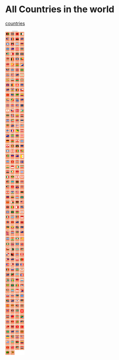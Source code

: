 # All Countries in the world

[countries](https://web-rest-countries.netlify.app/)

![countries](./src/countries.png)